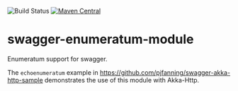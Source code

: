 ![Build Status](https://github.com/swagger-akka-http/swagger-enumeratum-module/actions/workflows/ci.yml/badge.svg)
[![Maven Central](https://maven-badges.herokuapp.com/maven-central/com.github.swagger-akka-http/swagger-enumeratum-module_2.13/badge.svg?style=plastic)](https://maven-badges.herokuapp.com/maven-central/com.github.swagger-akka-http/swagger-enumeratum-module_2.13)

# swagger-enumeratum-module
Enumeratum support for swagger.

The `echoenumeratum` example in https://github.com/pjfanning/swagger-akka-http-sample demonstrates the use of this module with Akka-Http.
